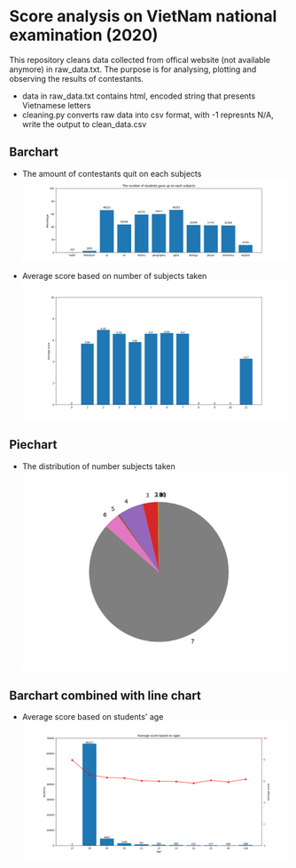 # Score analysis on VietNam national examination (2020)
This repository cleans data collected from offical website (not available anymore) in raw_data.txt. The purpose is for analysing, plotting and observing the results of contestants.
  - data in raw_data.txt contains html, encoded string that presents Vietnamese letters
  - cleaning.py converts raw data into csv format, with -1 represnts N/A, write the output to clean_data.csv

## Barchart
  - The amount of contestants quit on each subjects
  ![number of students](./images/barchart.png)

  - Average score based on number of subjects taken
  ![average score](./images/barchart_average_score.png)

## Piechart
  - The distribution of number subjects taken
  ![](./images/piechart.png)

## Barchart combined with line chart
  - Average score based on students' age
  ![](./images/barchart_linechart.png)
